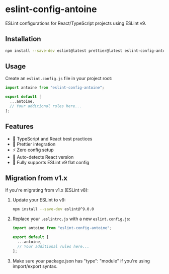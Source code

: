 # eslint-config-antoine

ESLint configurations for React/TypeScript projects using ESLint v9.

## Installation

```bash
npm install --save-dev eslint@latest prettier@latest eslint-config-antoine@latest
```

## Usage

Create an `eslint.config.js` file in your project root:

```js
import antoine from "eslint-config-antoine";

export default [
  ...antoine,
  // Your additional rules here...
];
```

## Features

- 🎯 TypeScript and React best practices
- 🎨 Prettier integration
- ⚡️ Zero config setup
- 🔄 Auto-detects React version
- 🚀 Fully supports ESLint v9 flat config

## Migration from v1.x

If you're migrating from v1.x (ESLint v8):

1. Update your ESLint to v9:
   ```bash
   npm install --save-dev eslint@^9.0.0
   ```

2. Replace your `.eslintrc.js` with a new `eslint.config.js`:
   ```js
   import antoine from "eslint-config-antoine";
   
   export default [
     ...antoine,
     // Your additional rules here...
   ];
   ```

3. Make sure your package.json has "type": "module" if you're using import/export syntax.